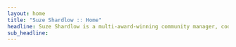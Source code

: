 ```yaml
---
layout: home
title: "Suze Shardlow :: Home"
headline: Suze Shardlow is a multi-award-winning community manager, coder, tech writer and tech event MC.
sub_headline:
---
```

